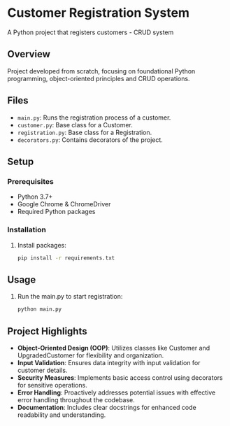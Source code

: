 # Customer Registration System
A Python project that registers customers - CRUD system

## Overview

Project developed from scratch, focusing on foundational Python programming, object-oriented principles and CRUD operations.

## Files

- `main.py`: Runs the registration process of a customer.
- `customer.py`: Base class for a Customer.
- `registration.py`: Base class for a Registration.
- `decorators.py`: Contains decorators of the project.

## Setup

### Prerequisites

- Python 3.7+
- Google Chrome & ChromeDriver
- Required Python packages

### Installation

1. Install packages:
    ```sh
    pip install -r requirements.txt
    ```

## Usage

1. Run the main.py to start registration:
    ```sh
    python main.py
    ```

## Project Highlights

- **Object-Oriented Design (OOP)**: Utilizes classes like Customer and UpgradedCustomer for flexibility and organization.
- **Input Validation**: Ensures data integrity with input validation for customer details.
- **Security Measures**: Implements basic access control using decorators for sensitive operations.
- **Error Handling**: Proactively addresses potential issues with effective error handling throughout the codebase.
- **Documentation**: Includes clear docstrings for enhanced code readability and understanding.
